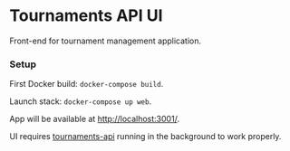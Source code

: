 # Tournaments API UI #

Front-end for tournament management application.

### Setup ###

First Docker build: `docker-compose build`.

Launch stack: `docker-compose up web`.

App will be available at [http://localhost:3001/]().

UI requires [tournaments-api](https://github.com/AndKiel/tournaments-api) running in the background to work properly.
